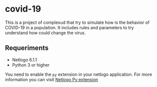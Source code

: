 # covid-19

This is a project of complexud that try to simulate how is the behavior of COVID-19 in a population. It includes rules and parameters to try understand how could change the virus.

## Requeriments

* Netlogo 6.1.1
* Python 3 or higher

You need to enable the `py` extension in your netlogo application. For more information you can visit [Netlogo Py extension](https://ccl.northwestern.edu/netlogo/docs/py.html)
